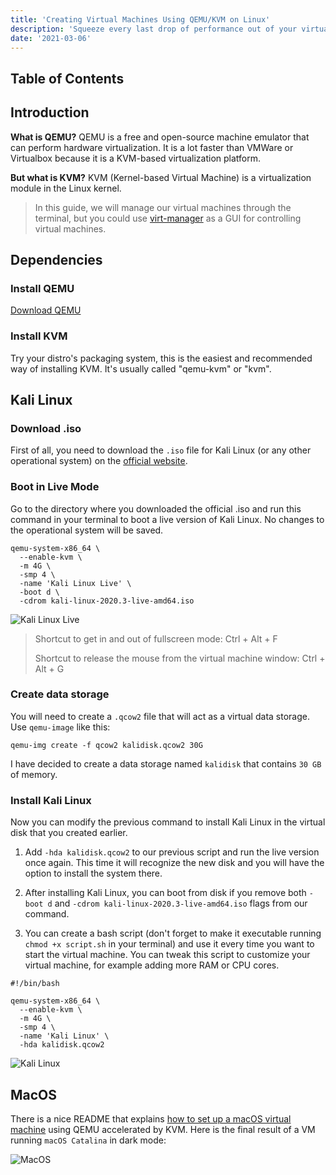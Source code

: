 ```yaml
---
title: 'Creating Virtual Machines Using QEMU/KVM on Linux'
description: 'Squeeze every last drop of performance out of your virtual machine.'
date: '2021-03-06'
---
```


## Table of Contents

## Introduction

**What is QEMU?** QEMU is a free and open-source machine emulator that can perform hardware virtualization. It is a lot faster than VMWare or Virtualbox because it is a KVM-based virtualization platform.

**But what is KVM?** KVM (Kernel-based Virtual Machine) is a virtualization module in the Linux kernel.

> In this guide, we will manage our virtual machines through the terminal, but you could use [virt-manager](https://virt-manager.org/) as a GUI for controlling virtual machines.

## Dependencies

### Install QEMU

[Download QEMU](https://www.qemu.org/download/)

### Install KVM

Try your distro's packaging system, this is the easiest and recommended way of installing KVM.
It's usually called "qemu-kvm" or "kvm".

## Kali Linux

### Download .iso

First of all, you need to download the `.iso` file for Kali Linux (or any other operational system) on the [official website](https://www.kali.org/downloads/).

### Boot in Live Mode

Go to the directory where you downloaded the official .iso and run this command in your terminal to boot a live version of Kali Linux. No changes to the operational system will be saved.

```bash[class="command-line"]
qemu-system-x86_64 \
  --enable-kvm \
  -m 4G \
  -smp 4 \
  -name 'Kali Linux Live' \
  -boot d \
  -cdrom kali-linux-2020.3-live-amd64.iso
```

![Kali Linux Live](/static/images/creating-virtual-machines-using-qemu-kvm/kali-live.jpg)

> Shortcut to get in and out of fullscreen mode: Ctrl + Alt + F
>
> Shortcut to release the mouse from the virtual machine window: Ctrl + Alt + G

### Create data storage

You will need to create a `.qcow2` file that will act as a virtual data storage. Use `qemu-image` like this:

```bash[class="command-line"]
qemu-img create -f qcow2 kalidisk.qcow2 30G
```

I have decided to create a data storage named `kalidisk` that contains `30 GB` of memory.

### Install Kali Linux

Now you can modify the previous command to install Kali Linux in the virtual disk that you created earlier.

1. Add `-hda kalidisk.qcow2` to our previous script and run the live version once again. This time it will recognize the new disk and you will have the option to install the system there.

2. After installing Kali Linux, you can boot from disk if you remove both `-boot d` and `-cdrom kali-linux-2020.3-live-amd64.iso` flags from our command.

3. You can create a bash script (don't forget to make it executable running `chmod +x script.sh` in your terminal) and use it every time you want to start the virtual machine. You can tweak this script to customize your virtual machine, for example adding more RAM or CPU cores.

```bash[class="line-numbers"]
#!/bin/bash

qemu-system-x86_64 \
  --enable-kvm \
  -m 4G \
  -smp 4 \
  -name 'Kali Linux' \
  -hda kalidisk.qcow2
```

![Kali Linux](/static/images/creating-virtual-machines-using-qemu-kvm/kali.jpg)

## MacOS

There is a nice README that explains [how to set up a macOS virtual machine](https://github.com/foxlet/macOS-Simple-KVM) using QEMU accelerated by KVM. Here is the final result of a VM running `macOS Catalina` in dark mode:

![MacOS](/static/images/creating-virtual-machines-using-qemu-kvm/mac.jpg)
